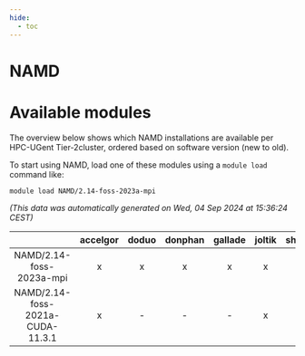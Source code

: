 ```yaml
---
hide:
  - toc
---
```


NAMD
====

# Available modules


The overview below shows which NAMD installations are available per HPC-UGent Tier-2cluster, ordered based on software version (new to old).

To start using NAMD, load one of these modules using a `module load` command like:

```shell
module load NAMD/2.14-foss-2023a-mpi
```

*(This data was automatically generated on Wed, 04 Sep 2024 at 15:36:24 CEST)*  

| |accelgor|doduo|donphan|gallade|joltik|shinx|skitty|
| :---: | :---: | :---: | :---: | :---: | :---: | :---: | :---: |
|NAMD/2.14-foss-2023a-mpi|x|x|x|x|x|-|x|
|NAMD/2.14-foss-2021a-CUDA-11.3.1|x|-|-|-|x|-|-|
